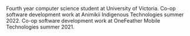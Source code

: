 Fourth year computer science student at University of Victoria.
Co-op software development work at Animikii Indigenous Technologies summer 2022.
Co-op software development work at OneFeather Mobile Technologies summer 2021.
